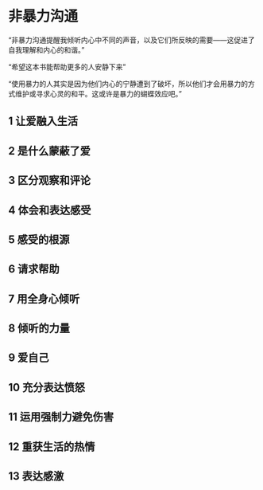 # 非暴力沟通

“非暴力沟通提醒我倾听内心中不同的声音，以及它们所反映的需要——这促进了自我理解和内心的和谐。”

“希望这本书能帮助更多的人安静下来”

“使用暴力的人其实是因为他们内心的宁静遭到了破坏，所以他们才会用暴力的方式维护或寻求心灵的和平。这或许是暴力的蝴蝶效应吧。”

## 1 让爱融入生活

## 2 是什么蒙蔽了爱

## 3 区分观察和评论

## 4 体会和表达感受

## 5 感受的根源

## 6 请求帮助

## 7 用全身心倾听

## 8 倾听的力量

## 9 爱自己

## 10 充分表达愤怒

## 11 运用强制力避免伤害

## 12 重获生活的热情

## 13 表达感激
